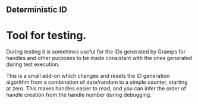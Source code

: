 ## Deterministic ID

# Tool for testing.

During testing it is sometimes useful for the IDs generated by Gramps for handles and other purposes to be made consistant with the ones generated during test execution.

This is a small add-on which changes and resets the ID generation algorithm from a combination of date/random to a simple counter, starting at zero.  This makes handles easier to read, and you can infer the order of handle creation from the handle number during debugging.